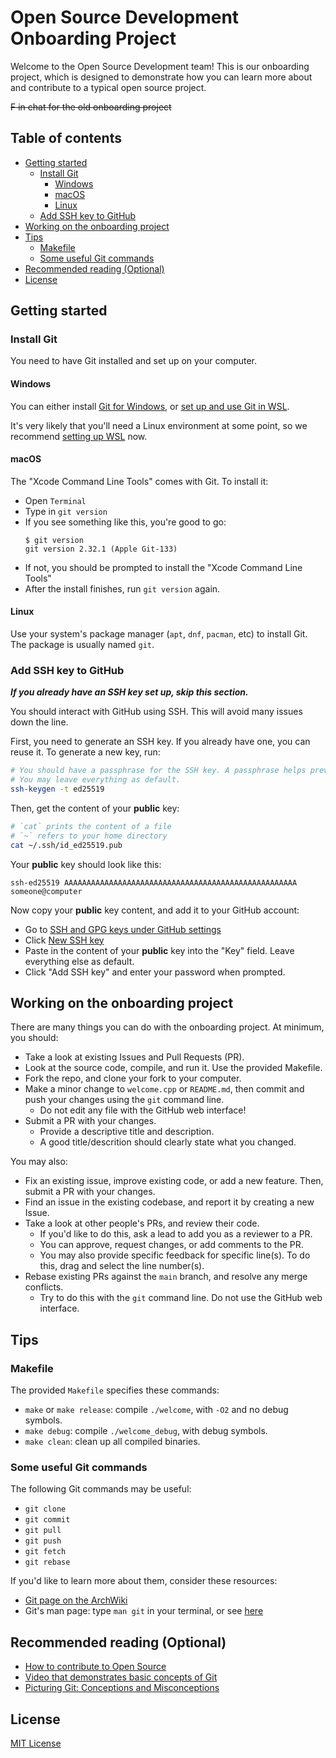 # Open Source Development Onboarding Project <!-- omit in toc -->

Welcome to the Open Source Development team! This is our onboarding project, which is designed to demonstrate how you can learn more about and contribute to a typical open source project.

~~F in chat for the old onboarding project~~

## Table of contents <!-- omit in toc -->

- [Getting started](#getting-started)
  - [Install Git](#install-git)
    - [Windows](#windows)
    - [macOS](#macos)
    - [Linux](#linux)
  - [Add SSH key to GitHub](#add-ssh-key-to-github)
- [Working on the onboarding project](#working-on-the-onboarding-project)
- [Tips](#tips)
  - [Makefile](#makefile)
  - [Some useful Git commands](#some-useful-git-commands)
- [Recommended reading (Optional)](#recommended-reading-optional)
- [License](#license)

## Getting started

### Install Git

You need to have Git installed and set up on your computer.

#### Windows

You can either install [Git for Windows](https://git-scm.com/download/win), or [set up and use Git in WSL](https://eecs280staff.github.io/p1-stats/setup_wsl.html).

It's very likely that you'll need a Linux environment at some point, so we recommend [setting up WSL](https://eecs280staff.github.io/p1-stats/setup_wsl.html) now.

#### macOS

The "Xcode Command Line Tools" comes with Git. To install it:

- Open `Terminal`
- Type in `git version`
- If you see something like this, you're good to go:
  ```shell
  $ git version
  git version 2.32.1 (Apple Git-133)
  ```
- If not, you should be prompted to install the "Xcode Command Line Tools"
- After the install finishes, run `git version` again.

#### Linux

Use your system's package manager (`apt`, `dnf`, `pacman`, etc) to install Git. The package is usually named `git`.

### Add SSH key to GitHub

***If you already have an SSH key set up, skip this section.***

You should interact with GitHub using SSH. This will avoid many issues down the line.

First, you need to generate an SSH key. If you already have one, you can reuse it. To generate a new key, run:

```bash
# You should have a passphrase for the SSH key. A passphrase helps prevent unauthorized use of your key.
# You may leave everything as default.
ssh-keygen -t ed25519
```

Then, get the content of your **public** key:

```bash
# `cat` prints the content of a file
# `~` refers to your home directory
cat ~/.ssh/id_ed25519.pub
```

Your **public** key should look like this:

```none
ssh-ed25519 AAAAAAAAAAAAAAAAAAAAAAAAAAAAAAAAAAAAAAAAAAAAAAAAAAAA someone@computer
```

Now copy your **public** key content, and add it to your GitHub account:

- Go to [SSH and GPG keys under GitHub settings](https://github.com/settings/keys)
- Click [New SSH key](https://github.com/settings/ssh/new)
- Paste in the content of your **public** key into the "Key" field. Leave everything else as default.
- Click "Add SSH key" and enter your password when prompted.

## Working on the onboarding project

There are many things you can do with the onboarding project. At minimum, you should:

- Take a look at existing Issues and Pull Requests (PR).
- Look at the source code, compile, and run it. Use the provided Makefile.
- Fork the repo, and clone your fork to your computer.
- Make a minor change to `welcome.cpp` or `README.md`, then commit and push your changes using the `git` command line.
  - Do not edit any file with the GitHub web interface!
- Submit a PR with your changes.
  - Provide a descriptive title and description.
  - A good title/descrition should clearly state what you changed.

You may also:

- Fix an existing issue, improve existing code, or add a new feature. Then, submit a PR with your changes.
- Find an issue in the existing codebase, and report it by creating a new Issue.
- Take a look at other people's PRs, and review their code.
  - If you'd like to do this, ask a lead to add you as a reviewer to a PR.
  - You can approve, request changes, or add comments to the PR.
  - You may also provide specific feedback for specific line(s). To do this, drag and select the line number(s).
- Rebase existing PRs against the `main` branch, and resolve any merge conflicts.
  - Try to do this with the `git` command line. Do not use the GitHub web interface.

## Tips

### Makefile

The provided `Makefile` specifies these commands:

- `make` or `make release`: compile `./welcome`, with `-O2` and no debug symbols.
- `make debug`: compile `./welcome_debug`, with debug symbols.
- `make clean`: clean up all compiled binaries.

### Some useful Git commands

The following Git commands may be useful:

- `git clone`
- `git commit`
- `git pull`
- `git push`
- `git fetch`
- `git rebase`

If you'd like to learn more about them, consider these resources:

- [Git page on the ArchWiki](https://wiki.archlinux.org/title/git)
- Git's man page: type `man git` in your terminal, or see [here](https://man.archlinux.org/man/git.1)

## Recommended reading (Optional)

- [How to contribute to Open Source](https://opensource.guide/how-to-contribute/)
- [Video that demonstrates basic concepts of Git](https://www.youtube.com/watch?v=S9Do2p4PwtE)
- [Picturing Git: Conceptions and Misconceptions](https://www.biteinteractive.com/picturing-git-conceptions-and-misconceptions/)

## License

[MIT License](LICENSE)
